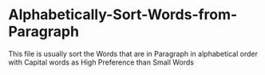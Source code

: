 # Alphabetically-Sort-Words-from-Paragraph
This file is usually sort the Words that are in Paragraph in alphabetical order with Capital words as High Preference than Small Words
